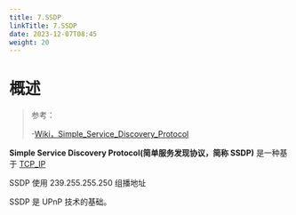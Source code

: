 ```yaml
---
title: 7.SSDP
linkTitle: 7.SSDP
date: 2023-12-07T08:45
weight: 20
---
```


# 概述

> 参考：
>
> -[Wiki，Simple_Service_Discovery_Protocol](https://en.wikipedia.org/wiki/Simple_Service_Discovery_Protocol)

**Simple Service Discovery Protocol(简单服务发现协议，简称 SSDP)** 是一种基于 [TCP_IP](/docs/4.数据通信/通信协议/3_4.TCP_IP/3_4.TCP_IP.md)

SSDP 使用 239.255.255.250 组播地址

SSDP 是 UPnP 技术的基础。
